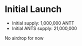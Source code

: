 # Initial Launch

* Initial supply: 1,000,000 ANTT
* Initial ANTS supply: 21,000,000

No airdrop for now
